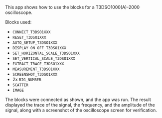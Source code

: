 This app shows how to use the blocks for a T3DSO1000(A)-2000 oscilloscope.

Blocks used:

- `CONNECT_T3DSO1XXX`
- `RESET_T3DSO1XXX`
- `AUTO_SETUP_T3DSO1XXX`
- `DISPLAY_ON_OFF_T3DSO1XXX`
- `SET_HORIZONTAL_SCALE_T3DSO1XXX`
- `SET_VERTICAL_SCALE_T3DSO1XXX`
- `EXTRACT_TRACE_T3DSO1XXX`
- `MEASUREMENT_T3DSO1XXX`
- `SCREENSHOT_T3DSO1XXX`
- 2x `BIG_NUMBER`
- `SCATTER`
- `IMAGE`

The blocks were connected as shown, and the app was run. The result displayed the trace of the signal, the frequency, and the amplitude of the signal, along with a screenshot of the oscilloscope screen for verification.
